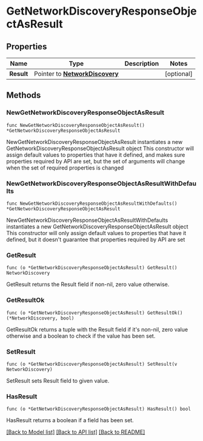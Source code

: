 # GetNetworkDiscoveryResponseObjectAsResult

## Properties

Name | Type | Description | Notes
------------ | ------------- | ------------- | -------------
**Result** | Pointer to [**NetworkDiscovery**](NetworkDiscovery.md) |  | [optional] 

## Methods

### NewGetNetworkDiscoveryResponseObjectAsResult

`func NewGetNetworkDiscoveryResponseObjectAsResult() *GetNetworkDiscoveryResponseObjectAsResult`

NewGetNetworkDiscoveryResponseObjectAsResult instantiates a new GetNetworkDiscoveryResponseObjectAsResult object
This constructor will assign default values to properties that have it defined,
and makes sure properties required by API are set, but the set of arguments
will change when the set of required properties is changed

### NewGetNetworkDiscoveryResponseObjectAsResultWithDefaults

`func NewGetNetworkDiscoveryResponseObjectAsResultWithDefaults() *GetNetworkDiscoveryResponseObjectAsResult`

NewGetNetworkDiscoveryResponseObjectAsResultWithDefaults instantiates a new GetNetworkDiscoveryResponseObjectAsResult object
This constructor will only assign default values to properties that have it defined,
but it doesn't guarantee that properties required by API are set

### GetResult

`func (o *GetNetworkDiscoveryResponseObjectAsResult) GetResult() NetworkDiscovery`

GetResult returns the Result field if non-nil, zero value otherwise.

### GetResultOk

`func (o *GetNetworkDiscoveryResponseObjectAsResult) GetResultOk() (*NetworkDiscovery, bool)`

GetResultOk returns a tuple with the Result field if it's non-nil, zero value otherwise
and a boolean to check if the value has been set.

### SetResult

`func (o *GetNetworkDiscoveryResponseObjectAsResult) SetResult(v NetworkDiscovery)`

SetResult sets Result field to given value.

### HasResult

`func (o *GetNetworkDiscoveryResponseObjectAsResult) HasResult() bool`

HasResult returns a boolean if a field has been set.


[[Back to Model list]](../README.md#documentation-for-models) [[Back to API list]](../README.md#documentation-for-api-endpoints) [[Back to README]](../README.md)


